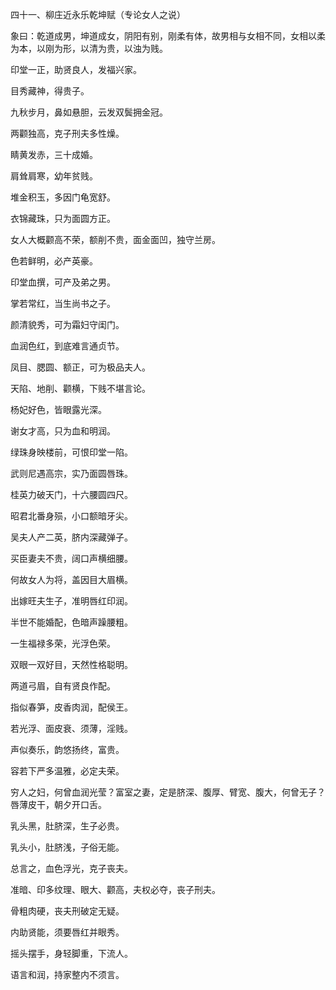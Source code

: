 四十一、柳庄近永乐乾坤赋（专论女人之说）

象曰：乾道成男，坤道成女，阴阳有别，刚柔有体，故男相与女相不同，女相以柔为本，以刚为形，以清为贵，以浊为贱。

印堂一正，助贤良人，发福兴家。

目秀藏神，得贵子。

九秋步月，鼻如悬胆，云发双鬓拥金冠。

两颧独高，克子刑夫多性燥。

睛黄发赤，三十成婚。

肩耸肩寒，幼年贫贱。

堆金积玉，多因门龟宽舒。

衣锦藏珠，只为面圆方正。

女人大概颧高不荣，额削不贵，面金面凹，独守兰房。

色若鲜明，必产英豪。

印堂血撰，可产及弟之男。

掌若常红，当生尚书之子。

颜清貌秀，可为霜妇守闺门。

血润色红，到底难言通贞节。

凤目、腮圆、额正，可为极品夫人。

天陷、地削、颧横，下贱不堪言论。

杨妃好色，皆眼露光深。

谢女才高，只为血和明润。

绿珠身映楼前，可恨印堂一陷。

武则尼遇高宗，实乃面圆唇珠。

桂英力破天门，十六腰圆四尺。

昭君北番身殒，小口额暗牙尖。

吴夫人产二英，脐内深藏弹子。

买臣妻夫不贵，阔口声横细腰。

何故女人为将，盖因目大眉横。

出嫁旺夫生子，准明唇红印润。

半世不能婚配，色暗声躁腰粗。

一生福禄多荣，光浮色荣。

双眼一双好目，天然性格聪明。

两道弓眉，自有贤良作配。

指似春笋，皮香肉润，配侯王。

若光浮、面皮衰、须薄，淫贱。

声似奏乐，韵悠扬终，富贵。

容若下严多温雅，必定夫荣。

穷人之妇，何曾血润光莹？富室之妻，定是脐深、腹厚、臂宽、腹大，何曾无子？唇薄皮干，朝夕开口舌。

乳头黑，肚脐深，生子必贵。

乳头小，肚脐浅，子俗无能。

总言之，血色浮光，克子丧夫。

准暗、印多纹理、眼大、颧高，夫权必夺，丧子刑夫。

骨粗肉硬，丧夫刑破定无疑。

内助贤能，须要唇红并眼秀。

摇头摆手，身轻脚重，下流人。

语言和润，持家整内不须言。

